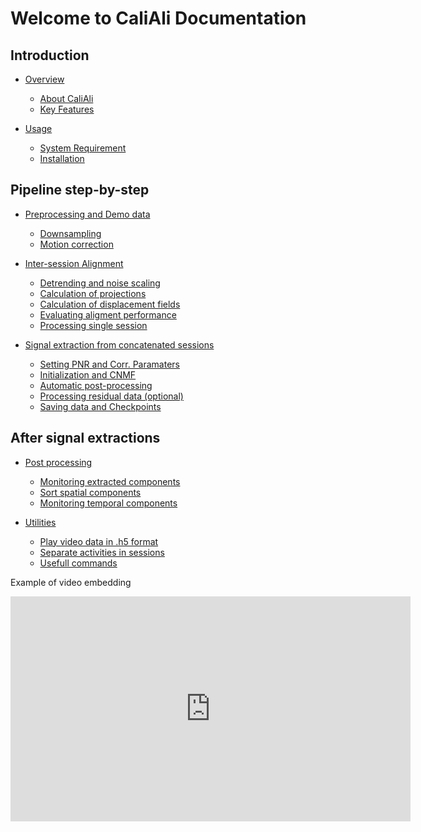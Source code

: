 # Welcome to CaliAli Documentation

## Introduction

- [Overview](Intro.md)
	- [About CaliAli](Intro.md#about)
	- [Key Features](Intro.md#key)

- [Usage](Usage.md)
	- [System Requirement](Usage.md#requirement)
	- [Installation](Usage.md#installation)

## Pipeline step-by-step

- [Preprocessing and Demo data](Prep.md)
	- [Downsampling](Prep.md#downsampling)
	- [Motion correction](Prep.md#mc)
	
- [Inter-session Alignment](alignment.md)
	- [Detrending and noise scaling](alignment.md#detrend)
	- [Calculation of projections](alignment.md#projections)
	- [Calculation of displacement fields](alignment.md#displacement)
	- [Evaluating aligment performance](alignment.md#evaluate)
	- [Processing single session](alignment.md#single)
	
- [Signal extraction from concatenated sessions](extraction.md)
	- [Setting PNR and Corr. Paramaters](extraction.md#cnmfapp)
	- [Initialization and CNMF](extraction.md#projections)
	- [Automatic post-processing](extraction.md#auto-post)
	- [Processing residual data (optional)](extraction.md#auto-post)
	- [Saving data and Checkpoints](extraction.md#save_data)
	
## After signal extractions
	
- [Post processing](Post.md)
	- [Monitoring extracted components](Post.md#monitor_app)
	- [Sort spatial components](Post.md#spatial_sort)
	- [Monitoring temporal components](ost.md#trace_plot)
	
- [Utilities](Utilities.md)
	- [Play video data in .h5 format](Utilities.md#video_app)
	- [Separate activities in sessions](Utilities.md#separate_sessions)
	- [Usefull commands](Utilities.md#commands)


Example of video embedding
<!-- Replace 'youtube_video_id' with the actual YouTube video ID -->
<iframe width="640" height="360" src="https://www.youtube.com/embed/xopvkx6CpNs" frameborder="0" allowfullscreen></iframe>